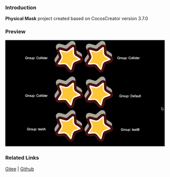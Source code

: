### Introduction
**Physical Mask** project created based on CocosCreator version 3.7.0

### Preview
![image](../../../gif/202211/2022112304.gif)

### Related Links
[Gitee](https://gitee.com/mirrors_cocos-creator/cocos-example-physics/tree/v3.x/2d/common/assets/cases) | [Github](https://github.com/cocos/cocos-example-physics/tree/v3.x/2d/common/assets/cases)
